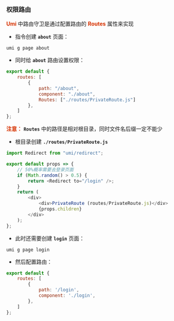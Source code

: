 
### 权限路由

**<font color="#d63200">Umi</font>** 中路由守卫是通过配置路由的 **<font color="#d63200">Routes</font>**  属性来实现  

- 指令创建 **```about```** 页面：

```shell
umi g page about
```

- 同时给 **```about```**  路由设置权限：

```js
export default {
    routes: [
        {
            path: "/about",
            component: "./about",
            Routes: ["./routes/PrivateRoute.js"]
        },
    ]
};
```

**<font color="#d63200">注意：</font>** **```Routes```** 中的路径是相对根目录，同时文件名后缀一定不能少

- 根目录创建 **```./routes/PrivateRoute.js```**

```js
import Redirect from "umi/redirect";

export default props => {
    // 50%概率需要去登录页面
    if (Math.random() > 0.5) {
        return <Redirect to="/login" />;
    }
    return (
        <div>
            <div>PrivateRoute (routes/PrivateRoute.js)</div>
            {props.children}
        </div>
    );
};
```

- 此时还需要创建 **```login```** 页面：

```shell
umi g page login
```

- 然后配置路由：

```js
export default {
    routes: [
        {
            path: '/login',
            component: './login',
        },
    ]
};
```
